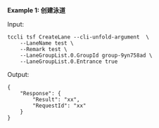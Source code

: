 **Example 1: 创建泳道**



Input: 

```
tccli tsf CreateLane --cli-unfold-argument  \
    --LaneName test \
    --Remark test \
    --LaneGroupList.0.GroupId group-9yn758ad \
    --LaneGroupList.0.Entrance true
```

Output: 
```
{
    "Response": {
        "Result": "xx",
        "RequestId": "xx"
    }
}
```

